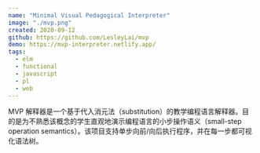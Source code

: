 ```yaml
---
name: "Minimal Visual Pedagogical Interpreter"
image: "./mvp.png"
created: 2020-09-12
github: https://github.com/LesleyLai/mvp
demo: https://mvp-interpreter.netlify.app/
tags:
  - elm
  - functional
  - javascript
  - pl
  - web
---
```


MVP 解释器是一个基于代入消元法（substitution）的教学编程语言解释器。目的是为不熟悉该概念的学生直观地演示编程语言的小步操作语义（small-step operation semantics）。该项目支持单步向前/向后执行程序，并在每一步都可视化语法树。
